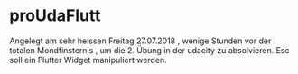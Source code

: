# proUdaFlutt
Angelegt am sehr heissen Freitag 27.07.2018 , wenige Stunden vor der totalen Mondfinsternis ,
um die 2. Übung in der udacity zu absolvieren.
Esc soll ein Flutter Widget manipuliert werden.
